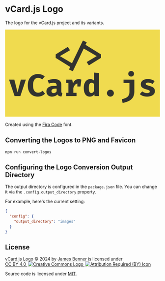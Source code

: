 vCard.js Logo
=============
The logo for the vCard.js project and its variants.

![vCard.js Logo: A yellow rectangle with the text vCard.js in gray with decorative characters above it.](https://raw.githubusercontent.com/vcardjs/logo/refs/heads/main/images/logo.png)

Created using the [Fira Code](https://github.com/tonsky/FiraCode) font.

Converting the Logos to PNG and Favicon
---------------------------------------
```sh-session
npm run convert-logos
```

Configuring the Logo Conversion Output Directory
------------------------------------------------
The output directory is configured in the `package.json` file. You can change it via the `.config.output_directory` property.

For example, here's the current setting:
```json
{
  "config": {
    "output_directory": "images"
  }
}
```

License
-------
<p xmlns:cc="http://creativecommons.org/ns#" xmlns:dct="http://purl.org/dc/terms/">
  <a property="dct:title" rel="cc:attributionURL" href="https://raw.githubusercontent.com/vcardjs/logo/refs/heads/main/logo.png">vCard.js Logo
  </a> © 2024 by
  <a rel="cc:attributionURL dct:creator" property="cc:attributionName" href="https://www.jamesbenner.com/">James Benner
  </a> is licensed under
  <a href="https://creativecommons.org/licenses/by/4.0/" target="_blank" rel="license noopener noreferrer" style="display:inline-block;">CC BY 4.0
    <img style="height:22px!important;margin-left:3px;vertical-align:text-bottom;" src="https://mirrors.creativecommons.org/presskit/icons/cc.svg" alt="Creative Commons Logo">
    <img style="height:22px!important;margin-left:3px;vertical-align:text-bottom;" src="https://mirrors.creativecommons.org/presskit/icons/by.svg" alt="Attribution Required (BY) Icon">
  </a>
</p>

Source code is licensed under <a rel="license" href="https://opensource.org/license/MIT">MIT</a>.
